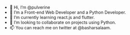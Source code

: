 - 👋 Hi, I’m @pulverine
- 👀 I’m a Front-end Web Developer and a Python Developer.
- 🌱 I’m currently learning react.js and flutter. 
- 💞️ I’m looking to collaborate on projects using Python.
- 📫 You can reach me on twitter at @basharsalaam.

<!---
pulverine/pulverine is a ✨ special ✨ repository because its `README.md` (this file) appears on your GitHub profile.
You can click the Preview link to take a look at your changes.
--->

